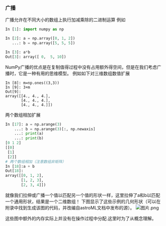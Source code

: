 ###  广播

广播允许在不同大小的数组上执行加减乘除的二进制运算 例如

```py
In [1]: import numpy as np

In [2]: a = np.array([0, 1, 2])
   ...: b = np.array([5, 5, 5])

In [3]: a*b
Out[3]: array([ 0,  5, 10])
```
NumPy广播的优点是在复制值得过程中没有占用额外得空间，但是在我们考虑广播时，它是一种有用的思维模型。
例如如下对三维数组数值扩展
```
In [8]: m=np.ones((3,3))
In [9]: 3+m
Out[9]: 
array([[4., 4., 4.],
       [4., 4., 4.],
       [4., 4., 4.]])
```
两个数组相加扩展
```py
In [17]: a = np.arange(3)
    ...: b = np.arange(3)[:, np.newaxis]
    ...: print(a)
    ...: print(b)
[0 1 2]
[[0]   
 [1]   
 [2]]  
# 两个数组相加（注意数组非矩阵）
In [18]:a + b
Out[18]: 
array([[0, 1, 2],
       [1, 2, 3],
       [2, 3, 4]])
```
就像我们拉伸或广播一个值以匹配另一个值的形状一样，这里拉伸了a和b以匹配一个通用形状，结果是一个二维数组！
下图显示了这些示例的几何形状（可以在附录中找到生成该图的代码，并改编自astroML文档中发布的源）。
![图片.png](https://jakevdp.github.io/PythonDataScienceHandbook/figures/02.05-broadcasting.png)

这些图中额外的内存实际上并没有在操作过程中分配.这里时为了从概念理解。
